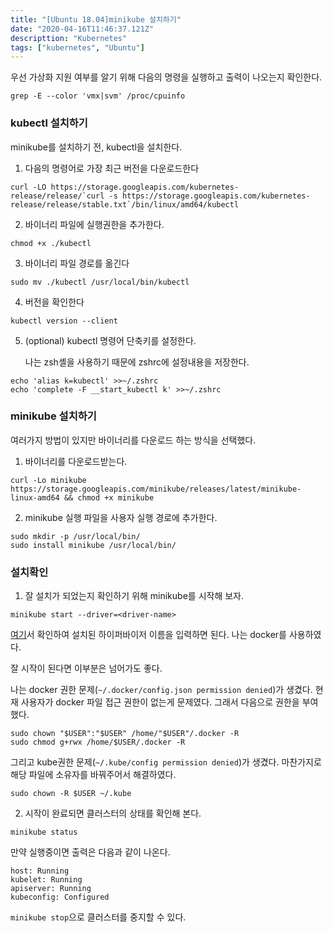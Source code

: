 ```yaml
---
title: "[Ubuntu 18.04]minikube 설치하기"
date: "2020-04-16T11:46:37.121Z"
descripttion: "Kubernetes"
tags: ["kubernetes", "Ubuntu"]
---
```


우선 가상화 지원 여부를 알기 위해 다음의 명령을 실행하고 출력이 나오는지 확인한다.

```
grep -E --color 'vmx|svm' /proc/cpuinfo
```



### kubectl 설치하기

minikube를 설치하기 전, kubectl을 설치한다.

1. 다음의 명령어로 가장 최근 버전을 다운로드한다

```
curl -LO https://storage.googleapis.com/kubernetes-release/release/`curl -s https://storage.googleapis.com/kubernetes-release/release/stable.txt`/bin/linux/amd64/kubectl
```

2. 바이너리 파일에 실행권한을 추가한다.

```
chmod +x ./kubectl
```

3. 바이너리 파일 경로를 옮긴다

```
sudo mv ./kubectl /usr/local/bin/kubectl
```

4. 버전을 확인한다

```
kubectl version --client
```

5. (optional) kubectl 명령어 단축키를 설정한다.

   나는 zsh셸을 사용하기 때문에 zshrc에 설정내용을 저장한다.

```
echo 'alias k=kubectl' >>~/.zshrc
echo 'complete -F __start_kubectl k' >>~/.zshrc
```



### minikube 설치하기

여러가지 방법이 있지만 바이너리를 다운로드 하는 방식을 선택했다.

1. 바이너리를 다운로드받는다.

```
curl -Lo minikube https://storage.googleapis.com/minikube/releases/latest/minikube-linux-amd64 && chmod +x minikube
```

2. minikube 실행 파일을 사용자 실행 경로에 추가한다.

```
sudo mkdir -p /usr/local/bin/
sudo install minikube /usr/local/bin/
```



### 설치확인

1. 잘 설치가 되었는지 확인하기 위해 minikube를 시작해 보자.

```
minikube start --driver=<driver-name>
```

[여기](https://kubernetes.io/docs/setup/learning-environment/minikube/#specifying-the-vm-driver)서 확인하여 설치된 하이퍼바이저 이름을 입력하면 된다. 나는 docker를 사용하였다.



잘 시작이 된다면 이부분은 넘어가도 좋다.

나는 docker 권한 문제(```~/.docker/config.json permission denied```)가 생겼다. 현재 사용자가 docker 파일 접근 권한이 없는게 문제였다. 그래서 다음으로 권한을 부여했다.

```
sudo chown "$USER":"$USER" /home/"$USER"/.docker -R
sudo chmod g+rwx /home/$USER/.docker -R
```

그리고 kube권한 문제(```~/.kube/config permission denied```)가 생겼다. 마찬가지로 해당 파일에 소유자를 바꿔주어서 해결하였다.

```
sudo chown -R $USER ~/.kube
```



2. 시작이 완료되면 클러스터의 상태를 확인해 본다.

```
minikube status
```

만약 실행중이면 출력은 다음과 같이 나온다.

```
host: Running
kubelet: Running
apiserver: Running
kubeconfig: Configured
```

```minikube stop```으로 클러스터를 중지할 수 있다.
